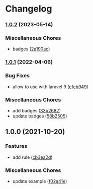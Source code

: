 # Changelog

### [1.0.2](https://www.github.com/brokeyourbike/money-validation-laravel/compare/v1.0.1...v1.0.2) (2023-05-14)


### Miscellaneous Chores

* badges ([2a190ac](https://www.github.com/brokeyourbike/money-validation-laravel/commit/2a190acc3a74a5a624ffed369945063745d54413))

### [1.0.1](https://www.github.com/brokeyourbike/money-validation-laravel/compare/v1.0.0...v1.0.1) (2022-04-06)


### Bug Fixes

* allow to use with laravel 9 ([efeb949](https://www.github.com/brokeyourbike/money-validation-laravel/commit/efeb94954f49ecba52e13ef18e731562af9e5fcb))


### Miscellaneous Chores

* add badges ([33b2682](https://www.github.com/brokeyourbike/money-validation-laravel/commit/33b2682288457c1786d3ebfec4ade8d5367d13dd))
* update badges ([58b2505](https://www.github.com/brokeyourbike/money-validation-laravel/commit/58b250573d4ebfe4c9a0f0d43ff681a7a37117d8))

## 1.0.0 (2021-10-20)


### Features

* add rule ([cb3ea2d](https://www.github.com/brokeyourbike/money-validation-laravel/commit/cb3ea2dd105140aabe51fbf07f744ffbe5e417d9))


### Miscellaneous Chores

* update example ([f02a41e](https://www.github.com/brokeyourbike/money-validation-laravel/commit/f02a41e61102016ce740d68d525271e97da80601))
